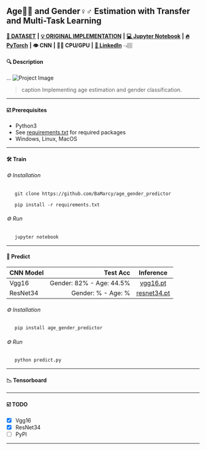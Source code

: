  ## Age👶👴 and Gender♀️♂️ Estimation with Transfer and Multi-Task Learning
 
[**💾 DATASET**](https://github.com/joojs/fairface) **|** [**💡 ORIGINAL IMPLEMENTATION**](https://github.com/dchen236/FairFace) **|** [**💻 Jupyter Notebook**](https://jupyter.org/install) **|** [**🔥 PyTorch**](https://pytorch.org/get-started/locally/) **|** **👁 CNN** **|** **💪🏽 CPU/GPU** **|**  [**🔗 LinkedIn**](https://www.linkedin.com/in/marcellbalogh) 👈🏽
#### 🔍 Description
...
![Project Image](project-image-url)
> caption Implementing age estimation and gender classification.
---
#### ☑️ Prerequisites
- Python3
- See [requirements.txt](requirements.txt) for required packages
- Windows, Linux, MacOS
---
#### 🛠️ Train
###### ⚙️ Installation

```html
   git clone https://github.com/BaMarcy/age_gender_predictor
```
```html
   pip install -r requirements.txt
```
###### ⚙️ Run
```html
   jupyter notebook
```
---
#### 💊 Predict
CNN Model | Test Acc | Inference
| :--- | ---: | :---:
Vgg16  | Gender: 82% - Age: 44.5% | [vgg16.pt](inferences/vgg16.pt)
ResNet34  | Gender: % - Age: %| [resnet34.pt](inferences/resnet34.pt)
###### ⚙️ Installation
```html
   pip install age_gender_predictor
```
###### ⚙️ Run
```html
   python predict.py
```
---
#### 📉 Tensorboard
---
#### ☑️ TODO
- [x] Vgg16
- [x] ResNet34
- [ ] PyPI
---
